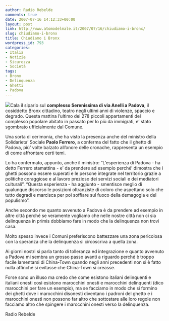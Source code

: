 ```yaml
---
author: Radio Rebelde
comments: true
date: 2007-07-16 14:12:33+00:00
layout: post
link: http://www.atomodelmale.it/2007/07/16/chiudiamo-i-bronx/
slug: chiudiamo-i-bronx
title: Chiudiamo i Bronx
wordpress_id: 793
categories:
- Italia
- Notizie
- Sicurezza
- Società
tags:
- Bronx
- Delinquenza
- Ghetti
- Padova
---
```


[![](http://www.atomodelmale.it/wp-content/uploads/2007/07/complesso-Serenissima-di-via-Anelli-a-Padova-300x205.jpg)](http://www.atomodelmale.it/wp-content/uploads/2007/07/complesso-Serenissima-di-via-Anelli-a-Padova.jpg)Cala il sipario sul **complesso Serenissima di via Anelli a Padova**, il cosiddetto Bronx cittadino, teatro negli ultimi anni di violenze, spaccio e degrado. Questa mattina l’ultimo dei 278 piccoli appartamenti del complesso popolare abitato in passato per lo più da immigrati, e’ stato sgombrato ufficialmente dal Comune.

Una sorta di cerimonia, che ha visto la presenza anche del ministro della Solidarieta’ Sociale **Paolo Ferrero**, a conferma del fatto che il ghetto di Padova, più’ volte balzato all’onore delle cronache, rappresenta un esempio di come affrontare certi temi.

Lo ha confermato, appunto, anche il ministro: “L’esperienza di Padova - ha detto Ferrero stamattina - e’ da prendere ad esempio perché’ dimostra che i ghetti possono essere superati e le persone integrate nel territorio grazie a politiche coraggiose e al lavoro prezioso dei servizi sociali e dei mediatori culturali”. “Questa esperienza - ha aggiunto - smentisce meglio di qualunque discorso le posizioni oltranziste di coloro che aspettano solo che tutto degradi e marcisca per poi soffiare sul fuoco della demagogia e del populismo”.<!-- more -->

Anche secondo me quanto avvenuto a Padova è da prendere ad esempio in altre città perché se veramente vogliamo che nelle nostre città non ci sia delinquenza in primis dobbiamo fare in modo che la delinquenza non trovi casa.

Molto spesso invece i Comuni preferiscono battezzare una zona pericolosa con la speranza che la delinquenza si circoscriva a quella zona.

Ai giorni nostri si parla tanto di tolleranza ed integrazione e quanto avvenuto a Padova mi sembra un grosso passo avanti a riguardo perché è troppo facile lamentarsi di China-Town quando negli anni precedenti non si è fatto nulla affinché si evitasse che China-Town si creasse.

Forse sono un illuso ma credo che come esistono italiani delinquenti e italiani onesti così esistono marocchini onesti e marocchini delinquenti (dico marocchini per fare un esempio), ma se facciamo in modo che si formino dei ghetti dove i marocchini disonesti diventano i padroni del ghetto e i marocchini onesti non possono far altro che sottostare alle loro regole non facciamo altro che spingere i marocchini onesti verso la delinquenza.

Radio Rebelde
